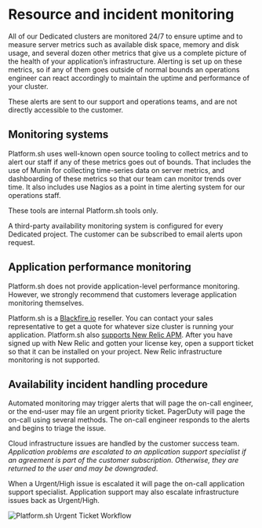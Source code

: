 # Resource and incident monitoring

All of our Dedicated clusters are monitored 24/7 to ensure uptime and to measure server metrics such as available disk space, memory and disk usage, and several dozen other metrics that give us a complete picture of the health of your application’s infrastructure.  Alerting is set up on these metrics, so if any of them goes outside of normal bounds an operations engineer can react accordingly to maintain the uptime and performance of your cluster.

These alerts are sent to our support and operations teams, and are not directly accessible to the customer.

## Monitoring systems

Platform.sh uses well-known open source tooling to collect metrics and to alert our staff if any of these metrics goes out of bounds.  That includes the use of Munin for collecting time-series data on server metrics, and dashboarding of these metrics so that our team can monitor trends over time.  It also includes use Nagios as a point in time alerting system for our operations staff.

These tools are internal Platform.sh tools only.

A third-party availability monitoring system is configured for every Dedicated project. The customer can be subscribed to email alerts upon request.

## Application performance monitoring

Platform.sh does not provide application-level performance monitoring.  However, we strongly recommend that customers leverage application monitoring themselves.

Platform.sh is a [Blackfire.io](/administration/integrations/blackfire.md#on-a-dedicated-cluster) reseller. You can contact your sales representative to get a quote for whatever size cluster is running your application. Platform.sh also [supports New Relic APM](/administration/integrations/new-relic.md#on-a-dedicated-cluster). After you have signed up with New Relic and gotten your license key, open a support ticket so that it can be installed on your project. New Relic infrastructure monitoring is not supported.

## Availability incident handling procedure

Automated monitoring may trigger alerts that will page the on-call engineer, or the end-user may file an urgent priority ticket.  PagerDuty will page the on-call using several methods. The on-call engineer responds to the alerts and begins to triage the issue.

Cloud infrastructure issues are handled by the customer success team. *Application problems are escalated to an application support specialist if an agreement is part of the customer subscription.  Otherwise, they are returned to the user and may be downgraded*.

When a Urgent/High issue is escalated it will page the on-call application support specialist.  Application support may also escalate infrastructure issues back as Urgent/High.

![Platform.sh Urgent Ticket Workflow](/images/dedicated/urgent-ticket-flow.svg)

